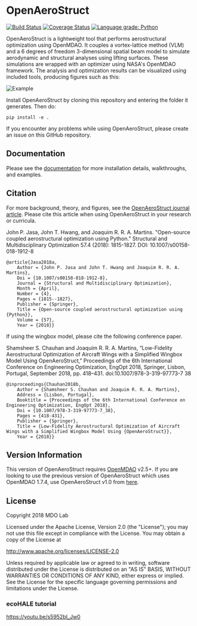 OpenAeroStruct
==============

[![Build Status](https://travis-ci.org/mdolab/OpenAeroStruct.svg?branch=master)](https://travis-ci.org/mdolab/OpenAeroStruct)
[![Coverage Status](https://coveralls.io/repos/github/mdolab/OpenAeroStruct/badge.svg?branch=master)](https://coveralls.io/github/mdolab/OpenAeroStruct?branch=master)
[![Language grade: Python](https://img.shields.io/lgtm/grade/python/g/mdolab/OpenAeroStruct.svg?logo=lgtm&logoWidth=18)](https://lgtm.com/projects/g/mdolab/OpenAeroStruct/context:python)

OpenAeroStruct is a lightweight tool that performs aerostructural optimization using OpenMDAO.
It couples a vortex-lattice method (VLM) and a 6 degrees of freedom 3-dimensional spatial beam model to simulate aerodynamic and structural analyses using lifting surfaces.
These simulations are wrapped with an optimizer using NASA's OpenMDAO framework.
The analysis and optimization results can be visualized using included tools, producing figures such as this:

![Example](openaerostruct/docs/example.png)

Install OpenAeroStruct by cloning this repository and entering the folder it generates.
Then do:

`pip install -e .`

If you encounter any problems while using OpenAeroStruct, please create an issue on this GitHub repository.

Documentation
-------------

Please see the [documentation](https://mdolab.github.io/OpenAeroStruct/) for more installation details, walkthroughs, and examples.

Citation
--------

For more background, theory, and figures, see the [OpenAeroStruct journal article](http://mdolab.engin.umich.edu/sites/default/files/OAS_SMO_preprint_0.pdf).
Please cite this article when using OpenAeroStruct in your research or curricula.

John P. Jasa, John T. Hwang, and Joaquim R. R. A. Martins. "Open-source coupled aerostructural optimization using Python." Structural and Multidisciplinary Optimization 57.4 (2018): 1815-1827. DOI: 10.1007/s00158-018-1912-8

```
@article{Jasa2018a,
	Author = {John P. Jasa and John T. Hwang and Joaquim R. R. A. Martins},
	Doi = {10.1007/s00158-018-1912-8},
	Journal = {Structural and Multidisciplinary Optimization},
	Month = {April},
	Number = {4},
	Pages = {1815--1827},
	Publisher = {Springer},
	Title = {Open-source coupled aerostructural optimization using {Python}},
	Volume = {57},
	Year = {2018}}
```

If using the wingbox model, please cite the following conference paper.

Shamsheer S. Chauhan and Joaquim R. R. A. Martins, “Low-Fidelity Aerostructural Optimization of Aircraft Wings with a Simplified Wingbox Model Using OpenAeroStruct,” Proceedings of the 6th International Conference on Engineering Optimization, EngOpt 2018, Springer, Lisbon, Portugal, September 2018, pp. 418–431. doi:10.1007/978-3-319-97773-7 38

```
@inproceedings{Chauhan2018b,
	Author = {Shamsheer S. Chauhan and Joaquim R. R. A. Martins},
	Address = {Lisbon, Portugal},
	Booktitle = {Proceedings of the 6th International Conference on Engineering Optimization, EngOpt 2018},
	Doi = {10.1007/978-3-319-97773-7_38},
	Pages = {418-431},
	Publisher = {Springer},
	Title = {Low-Fidelity Aerostructural Optimization of Aircraft Wings with a Simplified Wingbox Model Using {OpenAeroStruct}},
	Year = {2018}}
```

Version Information
-------------------
This version of OpenAeroStruct requires [OpenMDAO](https://github.com/OpenMDAO/openmdao) v2.5+.
If you are looking to use the previous version of OpenAeroStruct which uses OpenMDAO 1.7.4, use OpenAeroStruct v1.0 from [here](https://github.com/mdolab/OpenAeroStruct/releases).

License
-------
Copyright 2018 MDO Lab

Licensed under the Apache License, Version 2.0 (the "License");
you may not use this file except in compliance with the License.
You may obtain a copy of the License at

   http://www.apache.org/licenses/LICENSE-2.0

Unless required by applicable law or agreed to in writing, software
distributed under the License is distributed on an "AS IS" BASIS,
WITHOUT WARRANTIES OR CONDITIONS OF ANY KIND, either express or implied.
See the License for the specific language governing permissions and
limitations under the License.

### ecoHALE tutorial
https://youtu.be/s5952bI_Jw0
